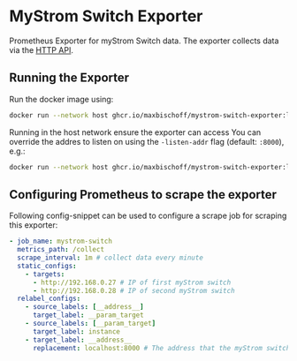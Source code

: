 # MyStrom Switch Exporter

Prometheus Exporter for myStrom Switch data.
The exporter collects data via the [HTTP API](https://api.mystrom.ch/).

## Running the Exporter

Run the docker image using:

```sh
docker run --network host ghcr.io/maxbischoff/mystrom-switch-exporter:latest
```

Running in the host network ensure the exporter can access
You can override the addres to listen on using the `-listen-addr` flag (default: `:8000`), e.g.:

```sh
docker run --network host ghcr.io/maxbischoff/mystrom-switch-exporter:latest -listen-addr 127.0.0.1:8000
```

## Configuring Prometheus to scrape the exporter

Following config-snippet can be used to configure a scrape job for scraping this exporter:

```yaml
- job_name: mystrom-switch
  metrics_path: /collect
  scrape_interval: 1m # collect data every minute
  static_configs:
    - targets:
      - http://192.168.0.27 # IP of first myStrom switch
      - http://192.168.0.28 # IP of second myStrom switch
  relabel_configs:
    - source_labels: [__address__]
      target_label: __param_target
    - source_labels: [__param_target]
      target_label: instance
    - target_label: __address__
      replacement: localhost:8000 # The address that the myStrom switch exporter can be reached on
```
